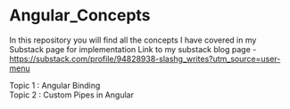 # Angular_Concepts

In this repository you will find all the concepts I have covered in my Substack page for implementation
Link to my substack blog page - https://substack.com/profile/94828938-slashg_writes?utm_source=user-menu

Topic 1 : Angular Binding 
<br/>
Topic 2 : Custom Pipes in Angular
